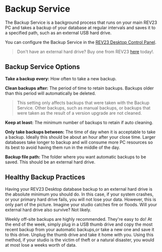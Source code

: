 # Backup Service

The Backup Service is a background process that runs on your main REV23 PC and takes a backup of your database at regular intervals and saves it to a specified path, such as an external USB hard drive.

You can configure the Backup Service in the [REV23 Desktop Control Panel](control-panel.md).

> Don't have an external hard drive? Buy one from REV23 [here](https://www.rev23.com/products/hardware/western-digital-wd-my-book-3-tb-external-hard-drive/
) today!.

## Backup Service Options

**Take a backup every:** How often to take a new backup.

**Clean backups after:** The period of time to retain backups. Backups older than this period will automatically be deleted.

> This setting only affects backups that were taken with the Backup Service. Other backups, such as manual backups, or backups that were taken as the result of a version upgrade are not cleaned.

**Keep at least:** The minimum number of backups to retain if auto cleaning.

**Only take backups between:** The time of day when it is acceptable to take a backup. Ideally this should be about an hour after your close time. Larger databases take longer to backup and will consume more PC resources so its best to avoid having them run in the middle of the day.

**Backup file path:** The folder where you want automatic backups to be saved. This should be an external hard drive.

## Healthy Backup Practices

Having your REV23 Desktop database backup to an external hard drive is the absolute minimum you should do. In this case, if your system crashes, or your primary hard drive fails, you will not lose your data. However, this is only part of the picture. Imagine your studio catches fire or floods. Will your external hard drive also survive? Not likely.

Weekly off-site backups are highly recommended. They're easy to do! At the end of the week, simply plug in a USB thumb drive and copy the most recent backup from your automatic backups,or take a new one and save it to this drive. Unplug the thumb drive and take it home with you. Using this method, if your studio is the victim of theft or a natural disaster, you would at most lose a weeks worth of data.
